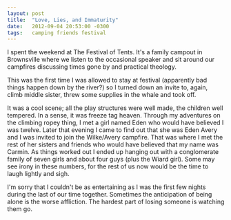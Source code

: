 ```yaml
---
layout: post
title:  "Love, Lies, and Immaturity"
date:   2012-09-04 20:53:00 -0300
tags:   camping friends festival
---
```


I spent the weekend at The Festival of Tents. It's a family campout in Brownsville where we listen to the occasional speaker and sit around our campfires discussing times gone by and practical theology.

This was the first time I was allowed to stay at festival (apparently bad things happen down by the river?) so I turned down an invite to, again, climb middle sister, threw some supplies in the whale and took off.

It was a cool scene; all the play structures were well made, the children well tempered. In a sense, it was freeze tag heaven.
Through my adventures on the climbing ropey thing, I met a girl named Eden who would have believed I was twelve. Later that evening I came to find out that she was Eden Avery and I was invited to join the Wilke/Avery campfire. That was where I met the rest of her sisters and friends who would have believed that my name was Carmin.
As things worked out I ended up hanging out with a conglomerate family of seven girls and about four guys (plus the Wiard girl). Some may see irony in these numbers, for the rest of us now would be the time to laugh lightly and sigh.

I'm sorry that I couldn't be as entertaining as I was the first few nights during the last of our time together. Sometimes the anticipation of being alone is the worse affliction. The hardest part of losing someone is watching them go.
